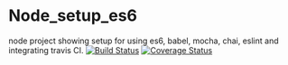 # Node_setup_es6
node project showing setup for using es6, babel, mocha, chai, eslint and integrating travis CI.
[![Build Status](https://travis-ci.org/mecsoccer/Node_setup_es6.svg?branch=master)](https://travis-ci.org/mecsoccer/Node_setup_es6)
[![Coverage Status](https://coveralls.io/repos/github/mecsoccer/Node_setup_es6/badge.svg?branch=master)](https://coveralls.io/github/mecsoccer/Node_setup_es6?branch=master)
